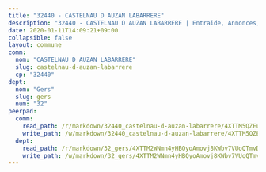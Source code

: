 ```yaml
---
title: "32440 - CASTELNAU D AUZAN LABARRERE"
description: "32440 - CASTELNAU D AUZAN LABARRERE | Entraide, Annonces, Initiatives"
date: 2020-01-11T14:09:21+09:00
collapsible: false
layout: commune
comm:
  nom: "CASTELNAU D AUZAN LABARRERE"
  slug: castelnau-d-auzan-labarrere
  cp: "32440"
dept:
  nom: "Gers"
  slug: gers
  num: "32"
peerpad:
  comm:
    read_path: /r/markdown/32440_castelnau-d-auzan-labarrere/4XTTM5QZEuo3Hhzp67UEfioBUTC9pyrFgwagsuwkGsi6kEJXM
    write_path: /w/markdown/32440_castelnau-d-auzan-labarrere/4XTTM5QZEuo3Hhzp67UEfioBUTC9pyrFgwagsuwkGsi6kEJXM-K3TgV6NhD4SH3gdFFWCtAeCiqaDMz3CKwQuSN3J8WGpva1jRk8SQPR6eXLvkpe51U5pUh6dD9utebrjohSHJAtPr4MqLfBK67BkTEGN9Djiv1X6bD9a4KeZVV1vW5hS1ouJByfmD
  dept:
    read_path: /r/markdown/32_gers/4XTTM2WNmn4yHBQyoAmovj8KWbv7VUoQTmvDpdT3o124AgWEe
    write_path: /w/markdown/32_gers/4XTTM2WNmn4yHBQyoAmovj8KWbv7VUoQTmvDpdT3o124AgWEe-K3TgUpYJfQLfW5uoLbdwErZNx29AEkCAso1EvCZzqaD3z7aQWWvGchjPJifpsj2b2MrnxAXUWCQXyv6K9rEMDPiEmuqTRE8ziuYLh1MUbtQUwwoYxV2abqSdJr66fFRHJZtY62y8
---
```


